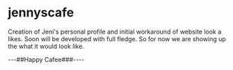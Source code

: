 # jennyscafe
Creation of Jeni's personal profile and initial workaround of website look a likes. Soon will be developed with full fledge. So for now we are showing up the what it would look like. 

---##Happy Cafee###----